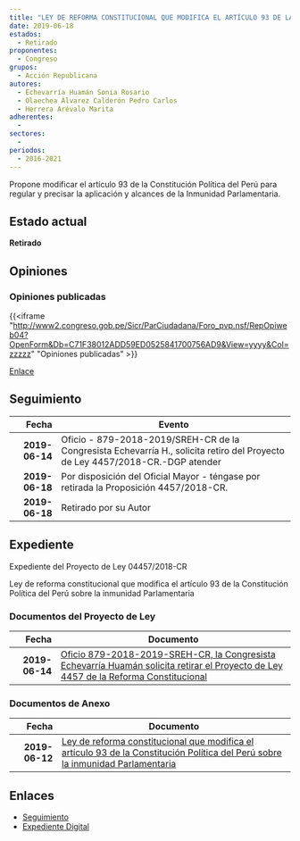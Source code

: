 ```yaml
---
title: "LEY DE REFORMA CONSTITUCIONAL QUE MODIFICA EL ARTÍCULO 93 DE LA CONSTITUCIÓN POLÍTICA DEL PERÚ SOBRE LA INMUNIDAD PARLAMENTARIA"
date: 2019-06-18
estados: 
  - Retirado
proponentes: 
  - Congreso
grupos: 
  - Acción Republicana
autores: 
  - Echevarría Huamán Sonia Rosario
  - Olaechea Álvarez Calderón Pedro Carlos
  - Herrera Arévalo Marita
adherentes: 
  - 
sectores: 
  - 
periodos: 
  - 2016-2021
---
```


Propone modificar el artículo 93 de la Constitución Política del Perú para regular y precisar la aplicación y alcances de la Inmunidad Parlamentaria.


## Estado actual

**Retirado**

## Opiniones

### Opiniones publicadas

{{<iframe "http://www2.congreso.gob.pe/Sicr/ParCiudadana/Foro_pvp.nsf/RepOpiweb04?OpenForm&Db=C71F38012ADD59ED0525841700756AD9&View=yyyy&Col=zzzzz" "Opiniones publicadas" >}}

[Enlace](http://www2.congreso.gob.pe/Sicr/ParCiudadana/Foro_pvp.nsf/RepOpiweb04?OpenForm&Db=C71F38012ADD59ED0525841700756AD9&View=yyyy&Col=zzzzz)

## Seguimiento

| Fecha | Evento |
|------:|--------|
| **2019-06-14** | Oficio - 879-2018-2019/SREH-CR de la Congresista Echevarría H., solicita retiro del Proyecto de Ley 4457/2018-CR.-DGP atender|
| **2019-06-18** | Por disposición del Oficial Mayor - téngase por retirada la Proposición 4457/2018-CR.|
| **2019-06-18** | Retirado por su Autor|


## Expediente

Expediente del Proyecto de Ley 04457/2018-CR

Ley de reforma constitucional que modifica el artículo 93 de la Constitución Política del Perú sobre la inmunidad Parlamentaria


### Documentos del Proyecto de Ley

| Fecha | Documento |
|------:|--------|
| **2019-06-14** | [Oficio 879-2018-2019-SREH-CR, la Congresista Echevarría Huamán solicita retirar el Proyecto de Ley 4457 de la Reforma Constitucional](http://www.leyes.congreso.gob.pe/Documentos/2016_2021/Retiro_de_Proyecto/OFICIO-879-2018-2019-SREH-CR.pdf) |

### Documentos de Anexo

| Fecha | Documento |
|------:|--------|
| **2019-06-12** | [Ley de reforma constitucional que modifica el artículo 93 de la Constitución Política del Perú sobre la inmunidad Parlamentaria](http://www.leyes.congreso.gob.pe/Documentos/2016_2021/Proyectos_de_Ley_y_de_Resoluciones_Legislativas/PL0445720190612.pdf) |

## Enlaces 

- [Seguimiento](http://www2.congreso.gob.pe/Sicr/TraDocEstProc/CLProLey2016.nsf/f7fff46988ca05b1052578e100829cc7/a870aef36547baf0052584170070c2e8?OpenDocument)
- [Expediente Digital](http://www2.congreso.gob.pe/Sicr/TraDocEstProc/CLProLey2016.nsf/f7fff46988ca05b1052578e100829cc7/a870aef36547baf0052584170070c2e8?OpenDocument&Click=05257FB7005EB655.eb71d0cf91d8294e05256cdf006b5706/$Body/0.1C6C)
